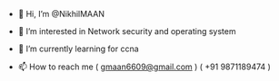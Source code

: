 - 👋 Hi, I’m @NikhilMAAN
- 👀 I’m interested in Network    security and operating system
- 🌱 I’m currently learning for ccna 

- 📫 How to reach me ( gmaan6609@gmail.com )  ( +91 9871189474 ) 

<!---
NikhilMAAN/NikhilMAAN is a ✨ special ✨ repository because its `README.md` (this file) appears on your GitHub profile.
You can click the Preview link to take a look at your changes.
--->
